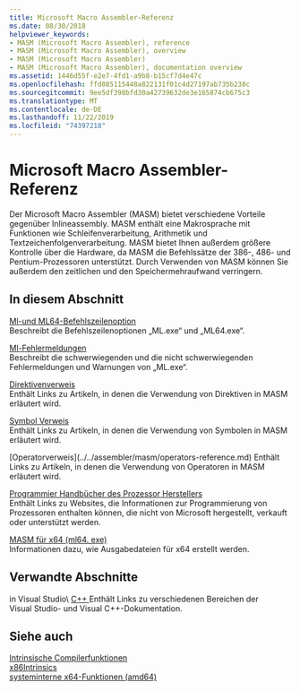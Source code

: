 ```yaml
---
title: Microsoft Macro Assembler-Referenz
ms.date: 08/30/2018
helpviewer_keywords:
- MASM (Microsoft Macro Assembler), reference
- MASM (Microsoft Macro Assembler), overview
- MASM (Microsoft Macro Assembler)
- MASM (Microsoft Macro Assembler), documentation overview
ms.assetid: 1446d55f-e2e7-4fd1-a9b8-b15cf7d4e47c
ms.openlocfilehash: ffd885115448a822131f01c4d27197ab735b238c
ms.sourcegitcommit: 9ee5df398bfd30a42739632de3e165874cb675c3
ms.translationtype: MT
ms.contentlocale: de-DE
ms.lasthandoff: 11/22/2019
ms.locfileid: "74397218"
---
```

# <a name="microsoft-macro-assembler-reference"></a>Microsoft Macro Assembler-Referenz

Der Microsoft Macro Assembler (MASM) bietet verschiedene Vorteile gegenüber Inlineassembly. MASM enthält eine Makrosprache mit Funktionen wie Schleifenverarbeitung, Arithmetik und Textzeichenfolgenverarbeitung. MASM bietet Ihnen außerdem größere Kontrolle über die Hardware, da MASM die Befehlssätze der 386-, 486- und Pentium-Prozessoren unterstützt. Durch Verwenden von MASM können Sie außerdem den zeitlichen und den Speichermehraufwand verringern.

## <a name="in-this-section"></a>In diesem Abschnitt

[Ml-und ML64-Befehlszeilenoption](../../assembler/masm/ml-and-ml64-command-line-reference.md)\
Beschreibt die Befehlszeilenoptionen „ML.exe“ und „ML64.exe“.

[Ml-Fehlermeldungen](../../assembler/masm/ml-error-messages.md)\
Beschreibt die schwerwiegenden und die nicht schwerwiegenden Fehlermeldungen und Warnungen von „ML.exe“.

[Direktivenverweis](directives-reference.md)\
Enthält Links zu Artikeln, in denen die Verwendung von Direktiven in MASM erläutert wird.

[Symbol Verweis](../../assembler/masm/symbols-reference.md)\
Enthält Links zu Artikeln, in denen die Verwendung von Symbolen in MASM erläutert wird.

[Operatorverweis\](../../assembler/masm/operators-reference.md)
Enthält Links zu Artikeln, in denen die Verwendung von Operatoren in MASM erläutert wird.

[Programmier Handbücher des Prozessor Herstellers](../../assembler/masm/processor-manufacturer-programming-manuals.md)\
Enthält Links zu Websites, die Informationen zur Programmierung von Prozessoren enthalten können, die nicht von Microsoft hergestellt, verkauft oder unterstützt werden.

[MASM für x64 (ml64. exe)](../../assembler/masm/masm-for-x64-ml64-exe.md)\
Informationen dazu, wie Ausgabedateien für x64 erstellt werden.

## <a name="related-sections"></a>Verwandte Abschnitte

in Visual Studio\ [ C++ ](../../overview/visual-cpp-in-visual-studio.md)
Enthält Links zu verschiedenen Bereichen der Visual Studio- und Visual C++-Dokumentation.

## <a name="see-also"></a>Siehe auch

[Intrinsische Compilerfunktionen](../../intrinsics/compiler-intrinsics.md)\
[x86Intrinsics](../../intrinsics/x86-intrinsics-list.md)\
[systeminterne x64-Funktionen (amd64)](../../intrinsics/x64-amd64-intrinsics-list.md)
